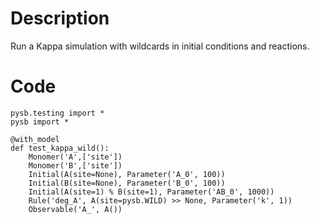 # Description
Run a Kappa simulation with wildcards in initial conditions and reactions.

# Code
```
pysb.testing import *
pysb import *

@with_model
def test_kappa_wild():
    Monomer('A',['site'])
    Monomer('B',['site'])
    Initial(A(site=None), Parameter('A_0', 100))
    Initial(B(site=None), Parameter('B_0', 100))
    Initial(A(site=1) % B(site=1), Parameter('AB_0', 1000))
    Rule('deg_A', A(site=pysb.WILD) >> None, Parameter('k', 1))
    Observable('A_', A())

```
